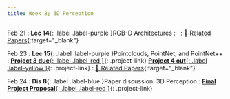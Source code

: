 ```yaml
---
title: Week 8; 3D Perception
---
```


Feb 21
: **Lec 14**{: .label .label-purple }RGB-D Architectures
: &nbsp;
  : [📃 Related Papers](/papers/#rgb-d-architectures){:target="_blank"}

Feb 23
: **Lec 15**{: .label .label-purple }Pointclouds, PointNet, and PointNet++
: [**Project 3 due**{: .label .label-red }](/projects/#project-3){: .project-link} [**Project 4 out**{: .label .label-yellow }](/projects/#project-4){: .project-link}
  : [📃 Related Papers](/papers/#pointcloud-processing){:target="_blank"}

Feb 24
: **Dis 8**{: .label .label-blue }Paper discussion: 3D Perception
: [**Final Project Proposal**{: .label .label-red }](/projects/#final-project){: .project-link}